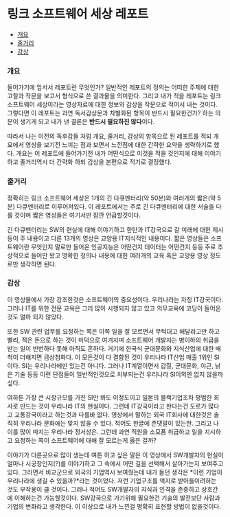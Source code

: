 # 링크 소프트웨어 세상 레포트

- [개요](#개요)
- [줄거리](#줄거리)
- [감상](#감상l)


### 개요

들어가기에 앞서서 레포트란 무엇인가? 일반적인 레포트의 정의는 어떠한 주제에 대한 고찰과 작문을 보고서 형식으로 쓴 결과물을 의미한다.
그리고 내가 적을 레포트는 링크 소프트웨어 세상이라는 영상자료에 대한 정보와 감상을 작문으로 적어서 내는 것이다.
그렇다면 이 레포트는 과연 독서감상문과 차별화된 항목이 반드시 필요한건가? 하는 의문이 생기게 되고 내가 낸 결론은 **반드시 필요하진 않다**이다.

따라서 나는 이전의 독후감들 처럼 개요, 줄거리, 감상의 항목으로 된 레포트를 적되 개요에서 영상을 보기전 느끼는 점과 보면서 느낀점에 대한 간략한 요약을 생략하기로 했다.
개요는 이 레포트에 들어가기전 내가 어떤식으로 이것을 적을 것인지에 대해 이야기 하고 줄거리역시 더 간략화 하되 감상을 본편으로 적기로 결정했다.


### 줄거리

정확히는 링크 소프트웨어 세상은 1개의 긴 다큐멘터리(약 50분)와 여러개의 짧은(약 5분) 다큐멘터리로 이루어져있다.
이 레포트에서는 주로 긴 다큐멘터리에 대한 서술을 다룰 것이며 짧은 영상들은 여기서만 잠깐 언급할것이다.

긴 다큐멘터리는 SW의 현실에 대해 이야기하고 한탄과 IT강국으로 갈 미래에 대한 제시 등이 주 내용이고 다른 13개의 영상은 교양용 IT지식적인 내용이다.
짧은 영상들은 소프트웨어란 무엇인지 말로만 들어온 인공지능은 어떤건지 데이터는 어떤건지 등등 주로 추상적으로 들어만 왔고 명확한 정의나 내용에 대한 여러개의 교육 혹은 교양용 영상 정도로만 생각하면 된다.


### 감상

이 영상물에서 가장 강조한것은 소프트웨어의 중요성이다.
우리나라는 자칭 IT강국이다. 그러나 IT를 위한 전문 교육은 그리 많이 시행되지 않고 있고 의무교육에 코딩이 들어온것도 얼마 되지 않았다.

또한 SW 관련 업무를 요청하는 쪽은 이쪽 일을 잘 모르면서 무턱대고 해달라고만 하고 빨리, 적은 돈으로 하는 것이 미덕으로 여겨지며 소프트웨어 개발자는 병이하의 취급을 받는 일이 빈번하다 못해 아직도 흔하다.
거기에 한국식 군대문화와 지식산업에 대한 배척이 더해지면 금상첨화다. 이 모든것이 다 결합된 것이 우리나라 IT산업 매출 1위인 SI이다.
SI는 우리나라에만 있는건 아니다. 그러나 IT계열이면서 갑질, 군대문화, 야근, 낡은 기술 등등 이런 단점들이 일반적인것으로 치부되는건 우리나라 SI이외엔 없지 않을까 싶다.

여하튼 가장 큰 시장규모를 가진 SI만 봐도 이정도이고 일본의 블랙기업조차 평범한 회사로 만드는 것이 우리나라 IT의 현실이다.
그런데 IT강국이라고 한다는건 도로가 많다고 교통강국이라고 하는것과 다를바 없다.
영상에서 말하는 외국 IT회사에 대한것은 솔직히 우리나라 문화에는 맞지 않을 수 있다.
적어도 한글에 존댓말이 있는한. 그리고 나이를 많이 따지는 우리나라 정서상은. 그런데 과연 직원을 소모품 취급하고 일을 지시하고 요청하는 쪽이 소프트웨어에 대해 잘 모르는게 옳은 걸까?

이야기가 다른곳으로 많이 샜는데 여튼 하고 싶은 말은 이 영상에서 SW개발자의 현실이 얼마나 시궁창인지(?)를 이야기하고 그 속에서 어떤 길을 선택해서 살아가는지 보여주고 있다.
그러면서 비교군으로 외국의 기업역시 보여줬는데 내가 들던 생각은 *이런 기업이 우리나라에 생길 수 있을까?*라는 것이었다.
저런 기업구조를 억지로 받아들이려하는 것도 부작용이 클 것이다. 그러나 적어도 SW개발자의 지식과 인격을 존중하고 상호간에 이해하는건 가능할것이다.
SW강국으로 가기위해 필요한건 기술의 발전보단 사람과 기업의 변화라고 생각한다.
이 이상으로 내가 느낀걸 명확히 표현할 방법이 없을것이다.
